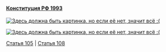 #### [Конституция РФ 1993](https://lalawland.github.io/eurasia/russia/const)

[![Здесь должна быть картинка, но если её нет, значит всё :(](https://sun9-west.userapi.com/sun9-45/s/v1/ig2/fvlE67UAQf_ERW5V9yL9Hu425KYb0z9-NRMUUv3GqdKCZlvouPQxxjUFJ-adGnKb9SZadFngKWXjnvvl7ARv-21P.jpg?size=1280x720&quality=95&type=album)](https://sun9-west.userapi.com/sun9-45/s/v1/ig2/fvlE67UAQf_ERW5V9yL9Hu425KYb0z9-NRMUUv3GqdKCZlvouPQxxjUFJ-adGnKb9SZadFngKWXjnvvl7ARv-21P.jpg?size=1280x720&quality=95&type=album)

[![Здесь должна быть картинка, но если её нет, значит всё :(](https://sun9-west.userapi.com/sun9-16/s/v1/ig2/G91UJi7PMSyxrbBibXiL9iqaoffh8N0TucbBGnJnfwBktOfZzLXI7CmTY1SGOqZffngyup2H5-Ifh55ykTGD6dQM.jpg?size=1280x720&quality=95&type=album)](https://sun9-west.userapi.com/sun9-16/s/v1/ig2/G91UJi7PMSyxrbBibXiL9iqaoffh8N0TucbBGnJnfwBktOfZzLXI7CmTY1SGOqZffngyup2H5-Ifh55ykTGD6dQM.jpg?size=1280x720&quality=95&type=album)

[Статья 105](https://lalawland.github.io/eurasia/russia/const/art105) | [Статья 108](https://lalawland.github.io/eurasia/russia/const/art108)
